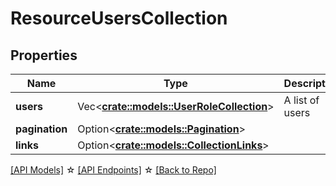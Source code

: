 # ResourceUsersCollection

## Properties

Name | Type | Description | Notes
------------ | ------------- | ------------- | -------------
**users** | Vec<**[crate::models::UserRoleCollection](UserRoleCollection.md)**> | A list of users | 
**pagination** | Option<[**crate::models::Pagination**](Pagination.md)> |  | [optional]
**links** | Option<[**crate::models::CollectionLinks**](CollectionLinks.md)> |  |

[[API Models]](./README.md#documentation-for-models) ☆ [[API Endpoints]](./README.md#documentation-for-api-endpoints) ☆ [[Back to Repo]](./README.md)


